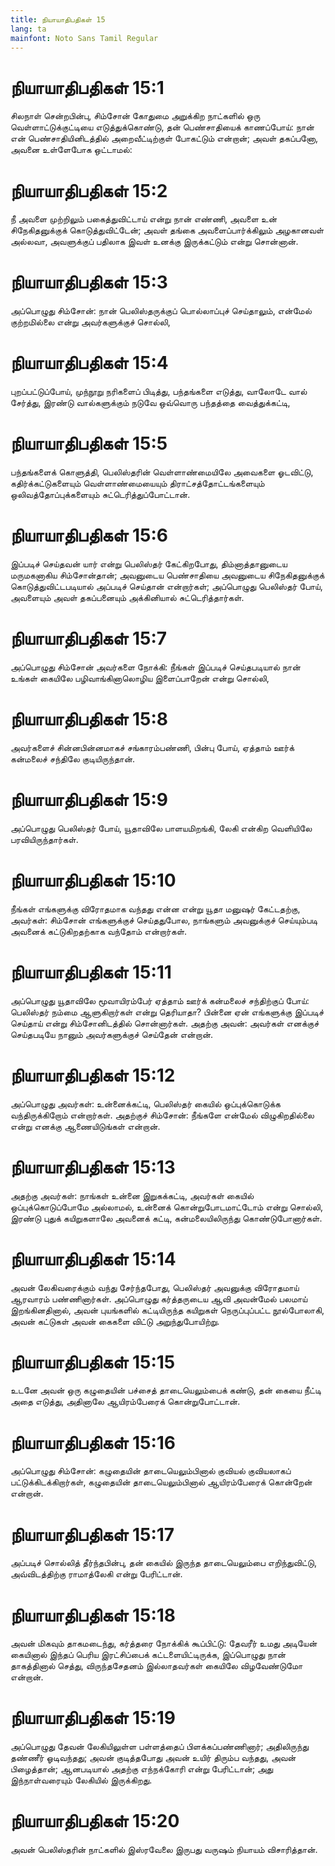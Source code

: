```yaml
---
title: நியாயாதிபதிகள் 15
lang: ta
mainfont: Noto Sans Tamil Regular
---
```


# நியாயாதிபதிகள் 15:1

சிலநாள் சென்றபின்பு, சிம்சோன் கோதுமை அறுக்கிற நாட்களில் ஒரு வெள்ளாட்டுக்குட்டியை எடுத்துக்கொண்டு, தன் பெண்சாதியைக் காணப்போய்: நான் என் பெண்சாதியினிடத்தில் அறைவீட்டிற்குள் போகட்டும் என்றான்; அவள் தகப்பனோ, அவனை உள்ளேபோக ஒட்டாமல்:

# நியாயாதிபதிகள் 15:2

நீ அவளை முற்றிலும் பகைத்துவிட்டாய் என்று நான் எண்ணி, அவளை உன் சிநேகிதனுக்குக் கொடுத்துவிட்டேன்; அவள் தங்கை அவளைப்பார்க்கிலும் அழகானவள் அல்லவா, அவளுக்குப் பதிலாக இவள் உனக்கு இருக்கட்டும் என்று சொன்னான்.

# நியாயாதிபதிகள் 15:3

அப்பொழுது சிம்சோன்: நான் பெலிஸ்தருக்குப் பொல்லாப்புச் செய்தாலும், என்மேல் குற்றமில்லை என்று அவர்களுக்குச் சொல்லி,

# நியாயாதிபதிகள் 15:4

புறப்பட்டுப்போய், முந்நூறு நரிகளைப் பிடித்து, பந்தங்களை எடுத்து, வாலோடே வால் சேர்த்து, இரண்டு வால்களுக்கும் நடுவே ஒவ்வொரு பந்தத்தை வைத்துக்கட்டி,

# நியாயாதிபதிகள் 15:5

பந்தங்களைக் கொளுத்தி, பெலிஸ்தரின் வெள்ளாண்மையிலே அவைகளை ஓடவிட்டு, கதிர்க்கட்டுகளையும் வெள்ளாண்மையையும் திராட்சத்தோட்டங்களையும் ஒலிவத்தோப்புக்களையும் சுட்டெரித்துப்போட்டான்.

# நியாயாதிபதிகள் 15:6

இப்படிச் செய்தவன் யார் என்று பெலிஸ்தர் கேட்கிறபோது, திம்னாத்தானுடைய மருமகனாகிய சிம்சோன்தான்; அவனுடைய பெண்சாதியை அவனுடைய சிநேகிதனுக்குக் கொடுத்துவிட்டபடியால் அப்படிச் செய்தான் என்றார்கள்; அப்பொழுது பெலிஸ்தர் போய், அவளையும் அவள் தகப்பனையும் அக்கினியால் சுட்டெரித்தார்கள்.

# நியாயாதிபதிகள் 15:7

அப்பொழுது சிம்சோன் அவர்களை நோக்கி: நீங்கள் இப்படிச் செய்தபடியால் நான் உங்கள் கையிலே பழிவாங்கினாலொழிய இளைப்பாறேன் என்று சொல்லி,

# நியாயாதிபதிகள் 15:8

அவர்களைச் சின்னபின்னமாகச் சங்காரம்பண்ணி, பின்பு போய், ஏத்தாம் ஊர்க் கன்மலைச் சந்திலே குடியிருந்தான்.

# நியாயாதிபதிகள் 15:9

அப்பொழுது பெலிஸ்தர் போய், யூதாவிலே பாளயமிறங்கி, லேகி என்கிற வெளியிலே பரவியிருந்தார்கள்.

# நியாயாதிபதிகள் 15:10

நீங்கள் எங்களுக்கு விரோதமாக வந்தது என்ன என்று யூதா மனுஷர் கேட்டதற்கு, அவர்கள்: சிம்சோன் எங்களுக்குச் செய்ததுபோல, நாங்களும் அவனுக்குச் செய்யும்படி அவனைக் கட்டுகிறதற்காக வந்தோம் என்றார்கள்.

# நியாயாதிபதிகள் 15:11

அப்பொழுது யூதாவிலே மூவாயிரம்பேர் ஏத்தாம் ஊர்க் கன்மலைச் சந்திற்குப் போய்: பெலிஸ்தர் நம்மை ஆளுகிறார்கள் என்று தெரியாதா? பின்னை ஏன் எங்களுக்கு இப்படிச் செய்தாய் என்று சிம்சோனிடத்தில் சொன்னார்கள். அதற்கு அவன்: அவர்கள் எனக்குச் செய்தபடியே நானும் அவர்களுக்குச் செய்தேன் என்றான்.

# நியாயாதிபதிகள் 15:12

அப்பொழுது அவர்கள்: உன்னைக்கட்டி, பெலிஸ்தர் கையில் ஒப்புக்கொடுக்க வந்திருக்கிறோம் என்றார்கள். அதற்குச் சிம்சோன்: நீங்களே என்மேல் விழுகிறதில்லை என்று எனக்கு ஆணையிடுங்கள் என்றான்.

# நியாயாதிபதிகள் 15:13

அதற்கு அவர்கள்: நாங்கள் உன்னை இறுகக்கட்டி, அவர்கள் கையில் ஒப்புக்கொடுப்போமே அல்லாமல், உன்னைக் கொன்றுபோடமாட்டோம் என்று சொல்லி, இரண்டு புதுக் கயிறுகளாலே அவனைக் கட்டி, கன்மலையிலிருந்து கொண்டுபோனார்கள்.

# நியாயாதிபதிகள் 15:14

அவன் லேகிவரைக்கும் வந்து சேர்ந்தபோது, பெலிஸ்தர் அவனுக்கு விரோதமாய் ஆரவாரம் பண்ணினார்கள். அப்பொழுது கர்த்தருடைய ஆவி அவன்மேல் பலமாய் இறங்கினதினால், அவன் புயங்களில் கட்டியிருந்த கயிறுகள் நெருப்புப்பட்ட நூல்போலாகி, அவன் கட்டுகள் அவன் கைகளை விட்டு அறுந்துபோயிற்று.

# நியாயாதிபதிகள் 15:15

உடனே அவன் ஒரு கழுதையின் பச்சைத் தாடையெலும்பைக் கண்டு, தன் கையை நீட்டி அதை எடுத்து, அதினாலே ஆயிரம்பேரைக் கொன்றுபோட்டான்.

# நியாயாதிபதிகள் 15:16

அப்பொழுது சிம்சோன்: கழுதையின் தாடையெலும்பினால் குவியல் குவியலாகப் பட்டுக்கிடக்கிறார்கள், கழுதையின் தாடையெலும்பினால் ஆயிரம்பேரைக் கொன்றேன் என்றான்.

# நியாயாதிபதிகள் 15:17

அப்படிச் சொல்லித் தீர்ந்தபின்பு, தன் கையில் இருந்த தாடையெலும்பை எறிந்துவிட்டு, அவ்விடத்திற்கு ராமாத்லேகி என்று பேரிட்டான்.

# நியாயாதிபதிகள் 15:18

அவன் மிகவும் தாகமடைந்து, கர்த்தரை நோக்கிக் கூப்பிட்டு: தேவரீர் உமது அடியேன் கையினால் இந்தப் பெரிய இரட்சிப்பைக் கட்டளையிட்டிருக்க, இப்பொழுது நான் தாகத்தினால் செத்து, விருந்தசேதனம் இல்லாதவர்கள் கையிலே விழவேண்டுமோ என்றான்.

# நியாயாதிபதிகள் 15:19

அப்பொழுது தேவன் லேகியிலுள்ள பள்ளத்தைப் பிளக்கப்பண்ணினார்; அதிலிருந்து தண்ணீர் ஓடிவந்தது; அவன் குடித்தபோது அவன் உயிர் திரும்ப வந்தது, அவன் பிழைத்தான்; ஆனபடியால் அதற்கு எந்நக்கோரி என்று பேரிட்டான்; அது இந்நாள்வரையும் லேகியில் இருக்கிறது.

# நியாயாதிபதிகள் 15:20

அவன் பெலிஸ்தரின் நாட்களில் இஸ்ரவேலை இருபது வருஷம் நியாயம் விசாரித்தான்.

